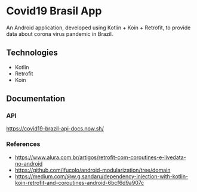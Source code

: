# Covid19 Brasil App
An Android application, developed using Kotlin + Koin + Retrofit, to provide data about corona virus pandemic in Brazil.

## Technologies
 - Kotlin
 - Retrofit
 - Koin

## Documentation
### API
https://covid19-brazil-api-docs.now.sh/

### References
 - https://www.alura.com.br/artigos/retrofit-com-coroutines-e-livedata-no-android
 - https://github.com/ifucolo/android-modularization/tree/domain
 - https://medium.com/@w.g.sandaru/dependency-injection-with-kotlin-koin-retrofit-and-coroutines-android-6bcf6d9a907c
